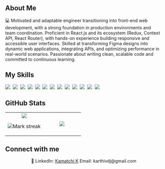 ## About Me

💻 Motivated and adaptable engineer transitioning into front-end web development, with a strong foundation in production environments and team coordination. Proficient in React.js and its ecosystem (Redux, Context API, React Router), with hands-on experience building responsive and accessible user interfaces. Skilled at transforming Figma designs into dynamic web applications, integrating APIs, and optimizing performance in real-world scenarios. Passionate about writing clean, scalable code and committed to continuous learning.

## My Skills

<img src="https://img.shields.io/badge/HTML-%23E34F26.svg?logo=html5&logoColor=white"> 
<img src="https://img.shields.io/badge/Tailwind%20CSS-%2338B2AC.svg?logo=tailwind-css&logoColor=white"> 
<img src="https://img.shields.io/badge/CSS-1572B6?logo=css3&logoColor=fff"> 
<img src="https://img.shields.io/badge/JavaScript-F7DF1E?logo=javascript&logoColor=000"> 
<img src="https://img.shields.io/badge/Bootstrap-7952B3?logo=bootstrap&logoColor=fff"> 
<img src="https://img.shields.io/badge/React-61DAFB?logo=react&logoColor=white"> 
<img src="https://img.shields.io/badge/React_Router-CA4245?logo=react-router&logoColor=white"> 
<img src="https://img.shields.io/badge/Redux-764ABC?logo=redux&logoColor=fff"> 
<img src="https://img.shields.io/badge/Vite-646CFF?logo=vite&logoColor=fff"> 
<img src="https://img.shields.io/badge/MongoDB-%234ea94b.svg?logo=mongodb&logoColor=white"> 
<img src="https://img.shields.io/badge/MySQL-4479A1?logo=mysql&logoColor=fff"> 
<img src="https://img.shields.io/badge/GitHub-%23121011.svg?logo=github&logoColor=white"> 
<img src="https://img.shields.io/badge/JSON-000?logo=json&logoColor=fff"> 

## GitHub Stats

<table><tbody><tr border="none"><td width="50%" align="center">
<img align="center" src="https://readme-stats-fork-mauve.vercel.app/api/?username=KamatchiKarthi&theme=dark&show_icons=true&count_private=true">

<img alt="Mark streak" src="https://github-readme-streak-stats-five-roan.vercel.app?user=KamatchiKarthi&theme=dark"></td><td width="50%" align="center">
<img align="center" src="https://readme-stats-fork-mauve.vercel.app/api/top-langs/?username=KamatchiKarthi&theme=dark&hide_border=false&no-bg=true&no-frame=true&langs_count=6"></td></tr></tbody></table>

## Connect with me

<p align="center">🔗 LinkedIn: <a href="www.linkedin.com/in/kamatchi-k-4a537916a" target="_blank">Kamatchi K</a> Email: karthivdj@gmail.com</p>
